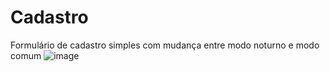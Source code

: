 # Cadastro

Formulário de cadastro simples com mudança entre modo noturno e modo comum
![image](https://github.com/Amandaaaz/Cadastro/assets/95643803/2c1fa6ab-2daf-419b-a59a-e56e195c0cb8)
